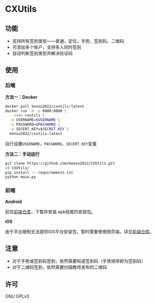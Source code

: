 # CXUtils

## 功能

- 支持所有签到类型——普通，定位，手势，签到码，二维码
- 可添加多个账户，支持多人同时签到
- 自动判断签到类型并解决验证码

## 使用

### 后端

**方法一：Docker**

```bash
docker pull kenxu2022/cxutils:latest
docker run -d -p 8000:8000 \
  --name cxutils \
  -e USERNAME=$USERNAME \
  -e PASSWORD=$PASSWORD \
  -e SECERT_KEY=$SECRET_KEY \
  kenxu2022/cxutils:latest
```
自行设置`USERNAME`，`PASSWORD`，`SECERT_KEY`变量

**方法二：手动运行**

```bash
git clone https://github.com/Kenxu2022/CXUtils.git
cd CXUtils/
pip install -r requirements.txt
python main.py
```

### 前端

**Android**

前往[前端仓库](https://github.com/Kenxu2022/CXUtils_APP)，下载并安装.apk结尾的安装包。

**iOS**

由于平台限制无法提供iOS平台安装包，暂时需要使用网页端，详见[前端仓库](https://github.com/Kenxu2022/CXUtils_APP)。

## 注意

- 对于手势或签到码签到，依然需要知道签到码（手势顺序即为签到码）
- 对于二维码签到，依然需要扫描教师发布的二维码

## 许可

GNU GPLv3
